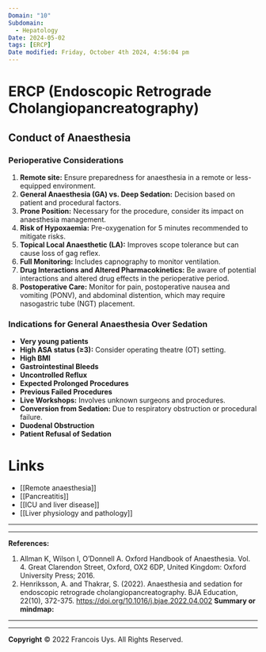 ```yaml
---
Domain: "10"
Subdomain:
  - Hepatology
Date: 2024-05-02
tags: [ERCP]
Date modified: Friday, October 4th 2024, 4:56:04 pm
---
```


# ERCP (Endoscopic Retrograde Cholangiopancreatography)

## Conduct of Anaesthesia

### Perioperative Considerations

1. **Remote site:** Ensure preparedness for anaesthesia in a remote or less-equipped environment.
2. **General Anaesthesia (GA) vs. Deep Sedation:** Decision based on patient and procedural factors.
3. **Prone Position:** Necessary for the procedure, consider its impact on anaesthesia management.
4. **Risk of Hypoxaemia:** Pre-oxygenation for 5 minutes recommended to mitigate risks.
5. **Topical Local Anaesthetic (LA):** Improves scope tolerance but can cause loss of gag reflex.
6. **Full Monitoring:** Includes capnography to monitor ventilation.
7. **Drug Interactions and Altered Pharmacokinetics:** Be aware of potential interactions and altered drug effects in the perioperative period.
8. **Postoperative Care:** Monitor for pain, postoperative nausea and vomiting (PONV), and abdominal distention, which may require nasogastric tube (NGT) placement.

### Indications for General Anaesthesia Over Sedation

- **Very young patients**
- **High ASA status (≥3):** Consider operating theatre (OT) setting.
- **High BMI**
- **Gastrointestinal Bleeds**
- **Uncontrolled Reflux**
- **Expected Prolonged Procedures**
- **Previous Failed Procedures**
- **Live Workshops:** Involves unknown surgeons and procedures.
- **Conversion from Sedation:** Due to respiratory obstruction or procedural failure.
- **Duodenal Obstruction**
- **Patient Refusal of Sedation**

# Links
- [[Remote anaesthesia]]
- [[Pancreatitis]]
- [[ICU and liver disease]]
- [[Liver physiology and pathology]]

---

---
**References:**

1. Allman K, Wilson I, O’Donnell A. Oxford Handbook of Anaesthesia. Vol. 4. Great Clarendon Street, Oxford, OX2 6DP, United Kingdom: Oxford University Press; 2016.
2. Henriksson, A. and Thakrar, S. (2022). Anaesthesia and sedation for endoscopic retrograde cholangiopancreatography. BJA Education, 22(10), 372-375. https://doi.org/10.1016/j.bjae.2022.04.002
**Summary or mindmap:**

------------------------------------------------------------------------------------------------------------------------------------------------------------------------------------------------------------------------------


---

**Copyright**
© 2022 Francois Uys. All Rights Reserved.
